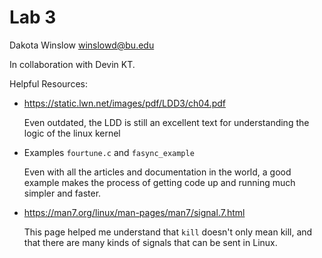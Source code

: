 # Lab 3
Dakota Winslow
winslowd@bu.edu

In collaboration with Devin KT.

Helpful Resources:
- https://static.lwn.net/images/pdf/LDD3/ch04.pdf

    Even outdated, the LDD is still an excellent text for understanding the logic of the linux kernel
- Examples `fourtune.c` and `fasync_example`

    Even with all the articles and documentation in the world, a good example makes the process of getting code up and running much simpler and faster.

- https://man7.org/linux/man-pages/man7/signal.7.html

    This page helped me understand that `kill` doesn't only mean kill, and that there are many kinds of signals that can be sent in Linux.